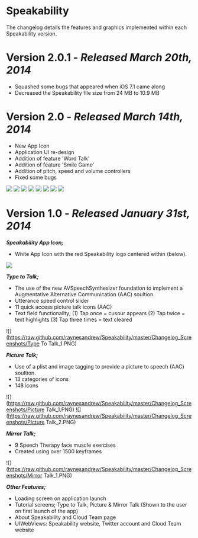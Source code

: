 # Speakability

The changelog details the features and graphics implemented within each Speakability version.


# Version 2.0.1 - *Released March 20th, 2014*
* Squashed some bugs that appeared when iOS 7.1 came along
* Decreased the Speakability file size from 24 MB to 10.9 MB


# Version 2.0 - *Released March 14th, 2014*
* New App Icon
* Application UI re-design 
* Addition of feature 'Word Talk'
* Addition of feature 'Smile Game'
* Addition of pitch, speed and volume controllers
* Fixed some bugs

![](https://raw.github.com/raynesandrew/Speakability/master/Changelog_Screenshots/Icon_2.png) ![](https://raw.github.com/raynesandrew/Speakability/master/Changelog_Screenshots/Type_To_Talk_New.png) ![](https://raw.github.com/raynesandrew/Speakability/master/Changelog_Screenshots/Word_Talk.png) ![](https://raw.github.com/raynesandrew/Speakability/master/Changelog_Screenshots/Type_To_Talk_New.png) ![](https://raw.github.com/raynesandrew/Speakability/master/Changelog_Screenshots/Face_New.PNG) ![](https://raw.github.com/raynesandrew/Speakability/master/Changelog_Screenshots/Picture_Talk_New.png) ![](https://raw.github.com/raynesandrew/Speakability/master/Changelog_Screenshots/Picture_New.PNG) ![](https://raw.github.com/raynesandrew/Speakability/master/Changelog_Screenshots/Settings_New.PNG)





# Version 1.0 - *Released January 31st, 2014*

***Speakability App Icon;***
* White App Icon with the red Speakability logo centered within (below).

![](https://raw.github.com/raynesandrew/Speakability/master/Changelog_Screenshots/Icon_1.PNG)



***Type to Talk;***
* The use of the new AVSpeechSynthesizer foundation to implement a Augmentative Alternative Communication (AAC) soultion.
* Utterance speed control slider
* 11 quick access picture talk icons (AAC)
* Text field functionality; (1) Tap once = cusour appears (2) Tap twice = text highlights (3) Tap three times = text cleared

![](https://raw.github.com/raynesandrew/Speakability/master/Changelog_Screenshots/Type To Talk_1.PNG)



***Picture Talk;***
* Use of a plist and image tagging to provide a picture to speech (AAC) soultion.
* 13 categories of icons
* 148 icons 

![](https://raw.github.com/raynesandrew/Speakability/master/Changelog_Screenshots/Picture Talk_1.PNG)  ![](https://raw.github.com/raynesandrew/Speakability/master/Changelog_Screenshots/Picture Talk_2.PNG)



***Mirror Talk;***
* 9 Speech Therapy face muscle exercises
* Created using over 1500 keyframes 

![](https://raw.github.com/raynesandrew/Speakability/master/Changelog_Screenshots/Mirror Talk_1.PNG)

***Other Features;***
* Loading screen on application launch
* Tutorial screens; Type to Talk, Picture & Mirror Talk (Shown to the user on first launch of the app)
* About Speakability and Cloud Team page
* UIWebViews: Speakability website, Twitter account and Cloud Team website
